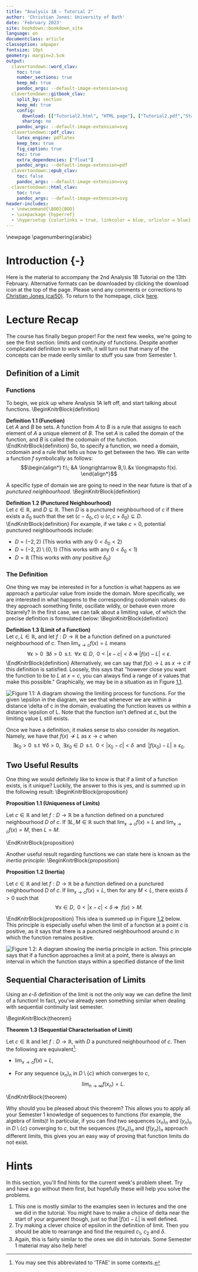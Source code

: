 ```yaml
---
title: "Analysis 1B — Tutorial 2"
author: 'Christian Jones: University of Bath'
date: 'February 2023'
site: bookdown::bookdown_site
language: en
documentclass: article
classoption: a4paper
fontsize: 10pt
geometry: margin=2.5cm
output:
  clavertondown::word_clav:
    toc: true
    number_sections: true
    keep_md: true
    pandoc_args: --default-image-extension=svg
  clavertondown::gitbook_clav:
    split_by: section
    keep_md: true
    config:
      download: [["Tutorial2.html", "HTML page"], ["Tutorial2.pdf","Standard print PDF"], ["Tutorial2Clear.pdf","Clear print PDF"], ["Tutorial2Large.pdf","Large print PDF"], ["Tutorial2.docx","Accessible Word document"], ["Tutorial2.epub","Accessible EPub book" ]]
      sharing: no
    pandoc_args: --default-image-extension=svg
  clavertondown::pdf_clav:
    latex_engine: pdflatex
    keep_tex: true
    fig_caption: true
    toc: true
    extra_dependencies: ["float"]
    pandoc_args: --default-image-extension=pdf
  clavertondown::epub_clav:
    toc: false
    pandoc_args: --default-image-extension=svg
  clavertondown::html_clav:
    toc: true
    pandoc_args: --default-image-extension=svg
header-includes:
  - \newcommand{\BOO}{BOO}
  - \usepackage {hyperref}
  - \hypersetup {colorlinks = true, linkcolor = blue, urlcolor = blue}
---
```

<!-- This is needed since I am working with svg files from mathcha.io. It converts the graphics files to something that can be used in the pdf files. Code taken from https://stackoverflow.com/questions/50165404/how-to-make-a-pdf-using-bookdown-including-svg-images/56044642#56044642 -->

\newpage
\pagenumbering{arabic}

# Introduction {-}
Here is the material to accompany the 2nd Analysis 1B Tutorial on the 13th February. Alternative formats can be downloaded by clicking the download icon at the top of the page. Please send any comments or corrections to [Christian Jones (caj50)](mailto:caj50@bath.ac.uk). To return to the homepage, click [here](http://caj50.github.io/tutoring.html).

# Lecture Recap
The course has finally begun proper! For the next few weeks, we're going to see the first section: limits and continuity of functions. Despite another complicated definition to work with, it will turn out that many of the concepts can be made eerily similar to stuff you saw from Semester 1.

## Definition of a Limit

### Functions
To begin, we pick up where Analysis 1A left off, and start talking about functions.
\BeginKnitrBlock{definition}<div class="bookdown-definition" custom-style="DefinitionStyle" id="def:def1"><span class="def:def1" custom-style="NameStyle"><strong><span id="def:def1"></span>Definition 1.1   (Function) </strong></span><div>Let $A$ and $B$ be sets. A function from $A$ to $B$ is a rule that assigns to each element of $A$ a unique element of $B$. The set $A$ is called the domain of the function, and $B$ is called the codomain of the function.</div></div>\EndKnitrBlock{definition}
So, to specify a function, we need a domain, codomain and a rule that tells us how to get between the two. We can write a function $f$ symbolically as follows:
$$\begin{align*}
f:\; &A \longrightarrow B,\\
&x \longmapsto f(x).
\end{align*}$$

A specific type of domain we are going to need in the near future is that of a *punctured neighbourhood*.
\BeginKnitrBlock{definition}<div class="bookdown-definition" custom-style="DefinitionStyle" id="def:def2"><span class="def:def2" custom-style="NameStyle"><strong><span id="def:def2"></span>Definition 1.2   (Punctured Neighbourhood) </strong></span><div>Let $c\in\mathbb{R}$, and $D \subseteq \mathbb{R}$. Then $D$ is a punctured neighbourhood of $c$ if there exists a $\delta_0$ such that the set $(c-\delta_0,c)\cup(c,c + \delta_0) \subseteq D.$</div></div>\EndKnitrBlock{definition}
For example, if we take $c = 0$, potential punctured neighbourhoods include:

* $D = (-2,2)$ (This works with any $0 < \delta_0 < 2$)
* $D = (-2,2)\setminus\lbrace0,1\rbrace$ (This works with any $0 < \delta_0 < 1$)
* $D = \mathbb{R}$ (This works with *any* positive $\delta_0$)

### The Definition
One thing we may be interested in for a function is what happens as we approach a particular value from inside the domain. More specifically, we are interested in what happens to the corresponding codomain values: do they approach something finite, oscillate wildly, or behave even more bizarrely? In the first case, we can talk about a limiting value, of which the precise definition is formulated below:
\BeginKnitrBlock{definition}<div class="bookdown-definition" custom-style="DefinitionStyle" id="def:def3"><span class="def:def3" custom-style="NameStyle"><strong><span id="def:def3"></span>Definition 1.3   (Limit of a Function) </strong></span><div>Let $c, L\in\mathbb{R}$, and let $f: D \longrightarrow \mathbb{R}$ be a function defined on a punctured neighbourhood of $c$. Then $\lim_{x \to c} f(x) = L$ means $$\forall \epsilon > 0 \;\; \exists \delta > 0\;\; \text{s.t.} \;\; \forall x \in D, \;\; 0 < \lvert x - c \rvert < \delta \;\Rightarrow\; \lvert f(x) - L \rvert < \epsilon.$$</div></div>\EndKnitrBlock{definition}
Alternatively, we can say that $f(x) \to L$ as $x \to c$ if this definition is satisfied. Loosely, this says that "however close you want the function to be to $L$ at $x = c$, you can always find a range of $x$ values that make this possible." Graphically, we may be in a situation as in Figure <a href="#fig:funclim">1.1</a>.

![Figure 1.1: A diagram showing the limiting process for functions. For the given $\epsilon$ in the diagram, we see that whenever we are within a distance $\delta$ of $c$ in the domain, evaluating the function leaves us within a distance $\epsilon$ of $L$. Note that the function isn't defined at $c$, but the limiting value $L$ still exists.](Functionlimit.svg)

Once we have a definition, it makes sense to also consider its negation. Namely, we have that $f(x) \not\to L$ as $x \to c$ when $$\exists \epsilon_0 > 0\;\;\text{s.t}\;\;\forall \delta > 0,\;\; \exists x_0 \in D \;\; \text{s.t.}\;\; 0 < \lvert x_0 - c \rvert < \delta\;\; \text{and}\;\; \lvert f(x_0) - L \rvert \geq \epsilon_0.$$

## Two Useful Results
One thing we would definitely like to know is that if a limit of a function exists, is it unique? Luckily, the answer to this is yes, and is summed up in the following result:
\BeginKnitrBlock{proposition}<div class="bookdown-proposition" custom-style="TheoremStyleUpright" id="prp:prop1"><span class="prp:prop1" custom-style="NameStyle"><strong><span id="prp:prop1"></span>Proposition 1.1   (Uniqueness of Limits) </strong></span><p>Let $c\in\mathbb{R}$ and let $f:D \to \mathbb{R}$ be a function defined on a punctured neighbourhood $D$ of $c$. If $\exists L, M \in \mathbb{R}$ such that $\lim_{x\to c} f(x) = L$ and $\lim_{x\to c} f(x) = M$, then $L=M$.</p></div>\EndKnitrBlock{proposition}

Another useful result regarding functions we can state here is known as the *inertia principle*:
\BeginKnitrBlock{proposition}<div class="bookdown-proposition" custom-style="TheoremStyleUpright" id="prp:prop2"><span class="prp:prop2" custom-style="NameStyle"><strong><span id="prp:prop2"></span>Proposition 1.2   (Inertia) </strong></span><p>Let $c\in\mathbb{R}$ and let $f:D \to \mathbb{R}$ be a function defined on a punctured neighbourhood $D$ of $c$. If $\lim_{x\to c} f(x) = L$, then for any $M < L$, there exists $\delta > 0$ such that $$\forall x \in D,\;\; 0 < \lvert x - c \rvert < \delta \; \Rightarrow \;\; f(x) > M.$$</p></div>\EndKnitrBlock{proposition}
This idea is summed up in Figure <a href="#fig:inertia">1.2</a> below. This principle is especially useful when the limit of a function at a point $c$ is positive, as it says that there is a punctured neighbourhood around $c$ in which the function remains positive.

![Figure 1.2: A diagram showing the inertia principle in action. This principle says that if a function approaches a limit at a point, there is always an interval in which the function stays within a specified distance of the limit](Inertia.svg)

## Sequential Characterisation of Limits
Using an $\epsilon$-$\delta$ definition of the limit is not the only way we can define the limit of a function! In fact, you've already seen something similar when dealing with sequential continuity last semester.

\BeginKnitrBlock{theorem}<div class="bookdown-theorem" custom-style="TheoremStyleUpright" id="thm:thm1"><span class="thm:thm1" custom-style="NameStyle"><strong><span id="thm:thm1"></span>Theorem 1.3   (Sequential Characterisation of Limit) </strong></span><p>Let $c\in\mathbb{R}$ and let $f: D \to \mathbb{R}$, with $D$ a punctured neighbourhood of $c$. Then the following are equivalent[^1]:
  
* $\lim_{x\to c}f(x) = L,$
  
* For any sequence $(x_n)_n$ in $D\setminus\lbrace c \rbrace$ which converges to $c$, $$\lim_{n\to\infty}f(x_n) =L.$$
  </p></div>\EndKnitrBlock{theorem}

Why should you be pleased about this theorem? This allows you to apply all your Semester 1 knowledge of sequences to functions (for example, the algebra of limits)! In particular, if you can find two sequences $(x_n)_n$ and $(y_n)_n$ in $D\setminus\lbrace c\rbrace$ converging to $c$, but the sequences $\left(f(x_n)\right)_n$ and $\left(f(y_n)\right)_n$ approach different limits, this gives you an easy way of proving that function limits do not exist.

[^1]: You may see this abbreviated to 'TFAE' in some contexts.

# Hints
In this section, you'll find hints for the current week's problem sheet. Try and have a go without them first, but hopefully these will help you solve the problems.

1) This one is mostly similar to the examples seen in lectures and the one we did in the tutorial. You might have to make a choice of delta near the start of your argument though, just so that $\lvert f(x) - L \rvert$ is well defined.
2) Try making a clever choice of epsilon in the definition of limit. Then you should be able to rearrange and find the required $c_1$, $c_2$ and $\delta$.
3) Again, this is fairly similar to the ones we did in tutorials. Some Semester 1 material may also help here!
 

<!--chapter:end:index.Rmd-->

